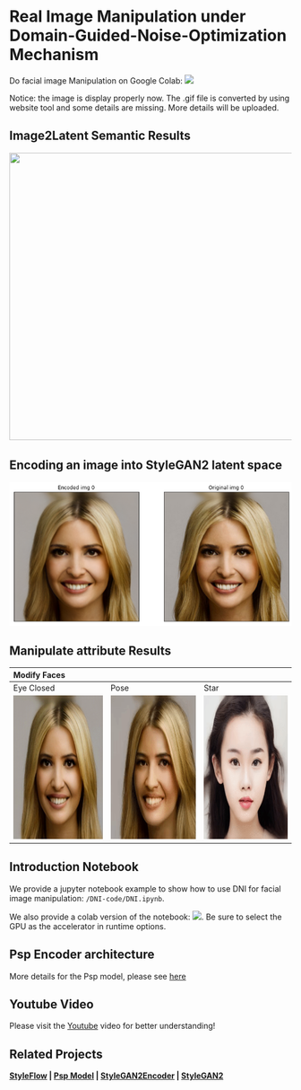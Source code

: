 # Real Image Manipulation under Domain-Guided-Noise-Optimization Mechanism

Do facial image Manipulation on Google Colab: [![](https://colab.research.google.com/assets/colab-badge.svg)](https://colab.research.google.com/drive/1iHjxBLK1H2N4FKTamYvkmIiPjMGw-_YL?authuser=1#scrollTo=AjyF24k-UXyb)

Notice: the image is display properly now. The .gif file is converted by using website tool and some details are missing. More details will be uploaded.

Image2Latent Semantic Results
------------
</div>
<img src="./DNI-Code/result_file/semantic.png" width="512" height="512"> 
</div>


## Encoding an image into StyleGAN2 latent space

</div>
<img src="./DNI-Code/result_file/encoding.png" width="512" height="256"> 
</div>

Manipulate attribute Results
------------
| Modify Faces | | |
| :-- | :-- |:-- |
| Eye Closed | Pose | Star|
|</div><img src="./DNI-Code/result_file/eye.gif" width="256" height="256"> </div>|</div><img src="./DNI-Code/result_file/pose.gif" width="256" height="256"></div>|</div><img src="./DNI-Code/result_file/star.gif" width="256" height="256"></div>|

Introduction Notebook
------------------

We provide a jupyter notebook example to show how to use DNI for facial image manipulation: `/DNI-code/DNI.ipynb`.

We also provide a colab version of the notebook: [![](https://colab.research.google.com/assets/colab-badge.svg)](https://colab.research.google.com/drive/1iHjxBLK1H2N4FKTamYvkmIiPjMGw-_YL?authuser=1#scrollTo=AjyF24k-UXyb). Be sure to select the GPU as the accelerator in runtime options.

Psp Encoder architecture
----------------------
More details for the Psp model, please see [here](https://github.com/eladrich/pixel2style2pixel)

## Youtube Video

Please visit the [Youtube](https://www.youtube.com/watch?v=KrcCRZs7J98&feature=youtu.be) video for better understanding!

## Related Projects

**[StyleFlow](https://github.com/RameenAbdal/StyleFlow) | [Psp Model](https://github.com/eladrich/pixel2style2pixel) | [StyleGAN2Encoder](https://github.com/bryandlee/stylegan2-encoder-pytorch) | [StyleGAN2](https://github.com/NVlabs/stylegan2)**
